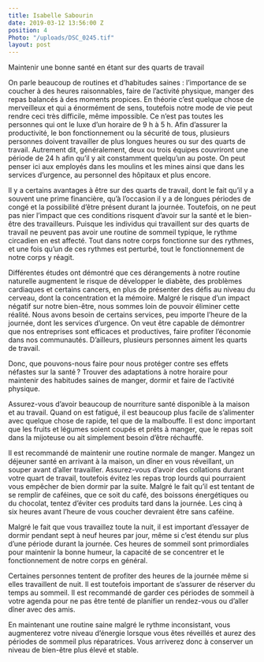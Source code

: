 ```yaml
---
title: Isabelle Sabourin
date: 2019-03-12 13:56:00 Z
position: 4
Photo: "/uploads/DSC_0245.tif"
layout: post
---
```


Maintenir une bonne santé en étant sur des quarts de travail

On parle beaucoup de routines et d’habitudes saines : l’importance de se coucher à des heures raisonnables, faire de l’activité physique, manger des repas balancés à des moments propices. En théorie c’est quelque chose de merveilleux et qui a énormément de sens, toutefois notre mode de vie peut rendre ceci très difficile, même impossible.
Ce n’est pas toutes les personnes qui ont le luxe d’un horaire de 9 h à 5 h. Afin d’assurer la productivité, le bon fonctionnement ou la sécurité de tous, plusieurs personnes doivent travailler de plus longues heures ou sur des quarts de travail. Autrement dit, généralement, deux ou trois équipes couvriront une période de 24 h afin qu’il y ait constamment quelqu’un au poste. On peut penser ici aux employés dans les moulins et les mines ainsi que dans les services d’urgence, au personnel des hôpitaux et plus encore.

Il y a certains avantages à être sur des quarts de travail, dont le fait qu’il y a souvent une prime financière, qu’à l’occasion il y a de longues périodes de congé et la possibilité d’être présent   durant la journée. Toutefois, on ne peut pas nier l’impact que ces conditions risquent d’avoir sur la santé et le bien-être des travailleurs.
Puisque les individus qui travaillent sur des quarts de travail ne peuvent pas avoir une routine de sommeil typique, le rythme circadien en est affecté. Tout dans notre corps fonctionne sur des rythmes, et une fois qu’un de ces rythmes est perturbé, tout le fonctionnement de notre corps y réagit.

Différentes études ont démontré que ces dérangements à notre routine naturelle augmentent le risque de développer le diabète, des problèmes cardiaques et certains cancers, en plus de présenter des défis au niveau du cerveau, dont la concentration et la mémoire.
Malgré le risque d’un impact négatif sur notre bien-être, nous sommes loin de pouvoir éliminer cette réalité. Nous avons besoin de certains services, peu importe l’heure de la journée, dont les services d’urgence. On veut être capable de démontrer que nos entreprises sont efficaces et productives, faire profiter l’économie dans nos communautés. D’ailleurs, plusieurs personnes aiment les quarts de travail.

Donc, que pouvons-nous faire pour nous protéger contre ses effets néfastes sur la santé ? Trouver des adaptations à notre horaire pour maintenir des habitudes saines de manger, dormir et faire de l’activité physique.

Assurez-vous d’avoir beaucoup de nourriture santé disponible à la maison et au travail. Quand on est fatigué, il est beaucoup plus facile de s’alimenter avec quelque chose de rapide, tel que de la malbouffe. Il est donc important que les fruits et légumes soient coupés et prêts à manger, que le repas soit dans la mijoteuse ou ait simplement besoin d’être réchauffé.  

Il est recommandé de maintenir une routine normale de manger. Mangez un déjeuner santé en arrivant à la maison, un dîner en vous réveillant, un souper avant d’aller travailler. Assurez-vous d’avoir des collations durant votre quart de travail, toutefois évitez les repas trop lourds qui pourraient vous empêcher de bien dormir par la suite.
Malgré le fait qu’il est tentant de se remplir de caféines, que ce soit du café, des boissons énergétiques ou du chocolat, tentez d’éviter ces produits tard dans la journée. Les cinq à six heures avant l’heure de vous coucher devraient être sans caféine.

Malgré le fait que vous travaillez toute la nuit, il est important d’essayer de dormir pendant sept à neuf heures par jour, même si c’est étendu sur plus d’une période durant la journée. Ces heures de sommeil sont primordiales pour maintenir la bonne humeur, la capacité de se concentrer et le fonctionnement de notre corps en général.

Certaines personnes tentent de profiter des heures de la journée même si elles travaillent de nuit. Il est toutefois important de s’assurer de réserver du temps au sommeil. Il est recommandé de garder ces périodes de sommeil à votre agenda pour ne pas être tenté de planifier un rendez-vous ou d’aller dîner avec des amis.

En maintenant une routine saine malgré le rythme inconsistant, vous augmenterez votre niveau d’énergie lorsque vous êtes réveillés et aurez des périodes de sommeil plus réparatrices. Vous arriverez donc à conserver un niveau de bien-être plus élevé et stable.